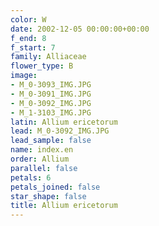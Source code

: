 ```yaml
---
color: W
date: 2002-12-05 00:00:00+00:00
f_end: 8
f_start: 7
family: Alliaceae
flower_type: B
image:
- M_0-3093_IMG.JPG
- M_0-3091_IMG.JPG
- M_0-3092_IMG.JPG
- M_1-3103_IMG.JPG
latin: Allium ericetorum
lead: M_0-3092_IMG.JPG
lead_sample: false
name: index.en
order: Allium
parallel: false
petals: 6
petals_joined: false
star_shape: false
title: Allium ericetorum
---
```

